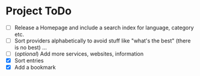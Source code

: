 # Project ToDo

- [ ] Release a Homepage and include a search index for language, category etc.
- [ ] Sort providers alphabetically to avoid stuff like "what's the best" (there is no best) ...
- [ ] (_optional_) Add more services, websites, information
- [x] Sort entries
- [x] Add a bookmark